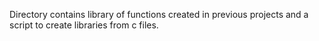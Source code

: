 Directory contains library of functions created in previous projects and a script to create libraries from c files. 